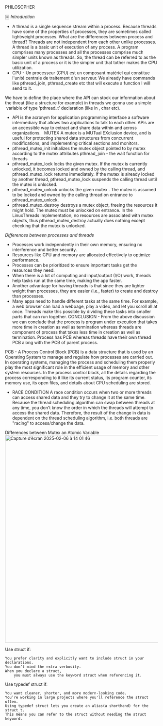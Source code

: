 PHILOSOPHER 

￼
*Introduction*
- A thread is a single sequence stream within a process. Because threads have some of the properties of processes, they are sometimes called lightweight processes. What are the differences between process and thread? Threads are not independent from each other unlike processes. A thread is a basic unit of execution of any process. A program comprises many processes and all the processes comprise much simpler units known as threads. So, the thread can be referred to as the basic unit of a process or it is the simpler unit that tother makes the CPU utilization.
- CPU - Un processeur (CPU) est un composant matériel qui constitue l'unité centrale de traitement d'un serveur.
We already have commands like pthread_join, pthread_create etc that will execute a function I will send to it. 

We have to define the place where the API can stock our information about the threat (like a structure for example) in threads we gonna use a simple  variable of type ‘pthread_t’ declaration (like in , char etc).  

- API is the acronym for application programming interface a software intermediary that allows two applications to talk to each other. APIs are an accessible way to extract and share data within and across organizations.
  MUTEX
A mutex is a MUTual EXclusion device, and is useful for protecting shared data structures from concurrent modifications, and implementing critical sections and monitors.
- pthread_mutex_init initializes the mutex object pointed to by mutex according to the mutex attributes pthread_join - the wait function for threads
- pthread_mutex_lock locks the given mutex. If the mutex is currently unlocked, it becomes locked and owned by the calling thread, and pthread_mutex_lock returns immediately. If the mutex is already locked by another thread, pthread_mutex_lock suspends the calling thread until the mutex is unlocked. 
- pthread_mutex_unlock unlocks the given mutex   . The mutex is assumed to be locked and owned by the calling thread on entrance to pthread_mutex_unlock.
- pthread_mutex_destroy destroys a mutex object, freeing the resources it might hold. The mutex must be unlocked on entrance. In the LinuxThreads implementation, no resources are associated with mutex objects, thus pthread_mutex_destroy actually does nothing except checking that the mutex is unlocked. 

*Differences between processes and threads*

* Processes work independently in their own memory, ensuring no interference and better security.
* Resources like CPU and memory are allocated effectively to optimize performance.
* Processes can be prioritized to ensure important tasks get the resources they need.
* When there is a lot of computing and input/output (I/O) work, threads help tasks run at the same time, making the app faster.
* Another advantage for having threads is that since they are lighter weight than processes, they are easier (i.e., faster) to create and destroy than processes.
* Many apps need to handle different tasks at the same time. For example, a web browser can load a webpage, play a video, and let you scroll all at once. Threads make this possible by dividing these tasks into smaller parts that can run together.
CONCLUSION - From the above discussion we can conclude that the process is program under execution that takes more time in creation as well as termination whereas threads are component of process that takes less time in creation as well as termination. Process has PCB whereas threads have their own thread PCB along with the PCB of parent process. 

PCB - A Process Control Block (PCB) is a data structure that is used by an Operating System to manage and regulate how processes are carried out. In operating systems, managing the process and scheduling them properly play the most significant role in the efficient usage of memory and other system resources. In the process control block, all the details regarding the process corresponding to it like its current status, its program counter, its memory use, its open files, and details about CPU scheduling are stored.

* RACE CONDITION
A race condition occurs when two or more threads can access shared data and they try to change it at the same time. Because the thread scheduling algorithm can swap between threads at any time, you don't know the order in which the threads will attempt to access the shared data. Therefore, the result of the change in data is dependent on the thread scheduling algorithm, i.e. both threads are "racing" to access/change the data.


Differences between Mutex an Atomic Variable 
<img width="684" alt="Capture d’écran 2025-02-06 à 14 01 46" src="https://github.com/user-attachments/assets/cfbcac77-1eb7-40e6-b803-52bcb5e47b55" />


Use struct if:

    You prefer clarity and explicitly want to include struct in your declarations.
    You don’t mind the extra verbosity.
    When you declare a struct,
        you must always use the keyword struct when referencing it.

Use typedef struct if:

    You want cleaner, shorter, and more modern-looking code.
    You’re working in large projects where you'll reference the struct often.
    Using typedef struct lets you create an alias(a shorthand) for the struct_t.
    This means you can refer to the struct without needing the struct keyword.

